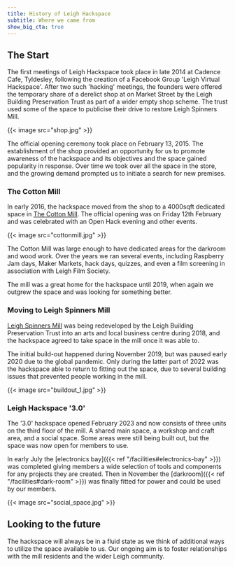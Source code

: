 ```yaml
---
title: History of Leigh Hackspace
subtitle: Where we came from
show_big_cta: true
---
```


## The Start

The first meetings of Leigh Hackspace took place in late 2014 at Cadence Cafe, Tyldesley, following the creation of a Facebook Group 'Leigh Virtual Hackspace'. After two such 'hacking' meetings, the founders were offered the temporary share of a derelict shop at on Market Street by the Leigh Building Preservation Trust as part of a wider empty shop scheme. The trust used some of the space to publicise their drive to restore Leigh Spinners Mill.

{{< image src="shop.jpg" >}}

The official opening ceremony took place on February 13, 2015. The establishment of the shop provided an opportunity for us to promote awareness of the hackspace and its objectives and the space gained popularity in response. Over time we took over all the space in the store, and the growing demand prompted us to initiate a search for new premises.

### The Cotton Mill

In early 2016, the hackspace moved from the shop to a 4000sqft dedicated space in [The Cotton Mill](https://en.wikipedia.org/wiki/Mather_Lane_Mill). The official opening was on Friday 12th February and was celebrated with an Open Hack evening and other events.

{{< image src="cottonmill.jpg" >}}

The Cotton Mill was large enough to have dedicated areas for the darkroom and wood work. Over the years we ran several events, including Raspberry Jam days, Maker Markets, hack days, quizzes, and even a film screening in association with Leigh Film Society.

The mill was a great home for the hackspace until 2019, when again we outgrew the space and was looking for something better.

### Moving to Leigh Spinners Mill

[Leigh Spinners Mill](https://en.wikipedia.org/wiki/Leigh_Spinners) was being redeveloped by the Leigh Building Preservation Trust into an arts and local business centre during 2018, and the hackspace agreed to take space in the mill once it was able to. 

The initial build-out happened during November 2019, but was paused early 2020 due to the global pandemic. Only during the latter part of 2022 was the hackspace able to return to fitting out the space, due to several building issues that prevented people working in the mill. 

{{< image src="buildout_1.jpg" >}}

### Leigh Hackspace '3.0'

The '3.0' hackspace opened February 2023 and now consists of three units on the third floor of the mill. A shared main space, a workshop and craft area, and a social space. Some areas were still being built out, but the space was now open for members to use.

In early July the [electronics bay]({{< ref "/facilities#electronics-bay" >}}) was completed giving members a wide selection of tools and components for any projects they are created. Then in November the [darkroom]({{< ref "/facilities#dark-room" >}}) was finally fitted for power and could be used by our members.

{{< image src="social_space.jpg" >}}

## Looking to the future

The hackspace will always be in a fluid state as we think of additional ways to utilize the space available to us. Our ongoing aim is to foster relationships with the mill residents and the wider Leigh community. 